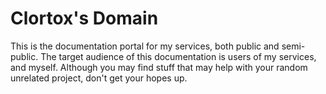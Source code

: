 # Clortox's Domain

This is the documentation portal for my services, both public and semi-public.
The target audience of this documentation is users of my services, and myself.
Although you may find stuff that may help with your random unrelated project,
don't get your hopes up.
